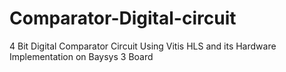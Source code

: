 # Comparator-Digital-circuit
4 Bit Digital Comparator Circuit Using Vitis HLS and its Hardware Implementation on Baysys 3 Board

